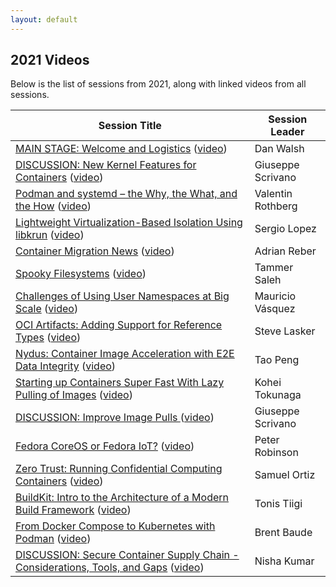 ```yaml
---
layout: default
---
```



## 2021 Videos

Below is the list of sessions from 2021, along with linked videos from all sessions.

| Session Title | Session Leader |
| ---------------------------------------- | ---------- |
| [MAIN STAGE: Welcome and Logistics](/sessions/2021/welcomeand) ([video]()) | Dan Walsh |
| [DISCUSSION: New Kernel Features for Containers](/sessions/2021/newkernelf) ([video](https://youtu.be/eyPkTye-D0U)) | Giuseppe Scrivano |
| [Podman and systemd – the Why, the What, and the How](/sessions/2021/podmanands) ([video](https://youtu.be/ab-exhFQYcQ)) | Valentin Rothberg |
| [Lightweight Virtualization-Based Isolation Using libkrun](/sessions/2021/lightweigh) ([video](https://youtu.be/4nmPC4bDJxY)) | Sergio Lopez |
| [Container Migration News](/sessions/2021/containerm) ([video](https://youtu.be/hQ475sOd0yw)) | Adrian Reber |
| [Spooky Filesystems](/sessions/2021/spookyfile) ([video](https://youtu.be/4SMNhlluOXk)) | Tammer Saleh |
| [Challenges of Using User Namespaces at Big Scale](/sessions/2021/challenges) ([video](https://youtu.be/D9rHAleTYnE)) | Mauricio Vásquez |
| [OCI Artifacts: Adding Support for Reference Types](/sessions/2021/ociartifac) ([video](https://www.youtube.com/watch?v=CxrTQnjlOsU)) | Steve Lasker |
| [Nydus: Container Image Acceleration with E2E Data Integrity](/sessions/2021/nydusconta) ([video](https://www.youtube.com/watch?v=Hmt4BiFgN4w)) | Tao Peng |
| [Starting up Containers Super Fast With Lazy Pulling of Images](/sessions/2021/startingup) ([video](https://youtu.be/r981cUwoD7o)) | Kohei Tokunaga |
| [DISCUSSION: Improve Image Pulls ](/sessions/2021/improveima) ([video](https://www.youtube.com/watch?v=Zz3ArFOL1Gk)) | Giuseppe Scrivano |
| [Fedora CoreOS or Fedora IoT?](/sessions/2021/coreosiot) ([video](https://youtu.be/yqbnUBI-Xhk)) | Peter Robinson |
| [Zero Trust: Running Confidential Computing Containers](/sessions/2021/zerotrustr) ([video](https://www.youtube.com/watch?v=o0ScKmPRAeQ)) | Samuel Ortiz |
| [BuildKit: Intro to the Architecture of a Modern Build Framework](/sessions/2021/buildkitin) ([video](https://youtu.be/sJpthXTHVVA)) | Tonis Tiigi |
| [From Docker Compose to Kubernetes with Podman](/sessions/2021/fromdocker) ([video](https://www.youtube.com/watch?v=CxrTQnjlOsU)) | Brent Baude |
| [DISCUSSION: Secure Container Supply Chain - Considerations, Tools, and Gaps](/sessions/2021/securecont) ([video](https://youtu.be/v7XzoMZaGbY)) | Nisha Kumar |

<!--
[Please join us](/register)!

## Attending

All of the presentations will be "sessions" in the HopIn conference application, except for the "Welcome", which will take place on the Main Stage. Sessions become visible in the HopIn site ten minutes before they start.  

All sessions will include Q&A, time permitting.  You may ask your question at any point in the Session Chat alongside the presentation.  The moderator will track these and repeat them to the speaker at the appropriate time.  If we run out of time during the session, the speaker might follow up with you in the Hallway Track.  Please adhere to the [code of conduct](/conduct).

A few sessions are discussion sessions, and attendees will be encouraged to ask questions and participate aloud and by chat.  If you want to say something aloud, use the HopIn interface to *Request To Share Audio and Video* and the moderator will enable your video and mic at the appropriate time (we are strictly limited on how many people can have live mics at once).  Please *disable* your mic and video once you are done speaking.

If you get "video streaming error", try using a different web browser.  Our apologies for failing to provide captions for most sessions; the techonology we tested for this didn't work out.

## Hallway Track

All day March 9th and 10th, we will have a parallel "session" called the "Hallway Track."  This is an open session where any attendee may share audio and video, for impromptu discussions or follow-ups on sessions, as well as just meeting people.  The Hallway Track will not be recorded.

## Video Recording

All sessions will be video recorded, and offered on the [Red Hat Community](https://www.youtube.com/c/RedHatCommunity) video channel after editing.  Sessions may also be available via the speakers' own video channels.  If you choose to ask a question out loud, you will be on the recording.

-->
